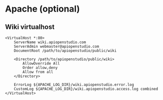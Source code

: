 Apache (optional)
=================

Wiki virtualhost
----------------

    <VirtualHost *:80>
        ServerName wiki.apiopenstudio.com
        ServerAdmin webmaster@apiopenstudio.com
        DocumentRoot /path/to/apiopenstudio/public/wiki
        
        <Directory /path/to/apiopenstudio/public/wiki>
            AllowOverride All
            Order allow,deny
            Allow from all
        </Directory>
    
        ErrorLog ${APACHE_LOG_DIR}/wiki.apiopenstudio.error.log
        CustomLog ${APACHE_LOG_DIR}/wiki.apiopenstudio.access.log combined
    </VirtualHost>

